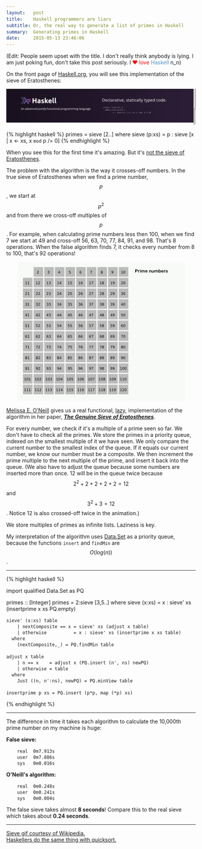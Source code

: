 ```yaml
---
layout:   post
title:    Haskell programmers are liars 
subtitle: Or, the real way to generate a list of primes in Haskell
summary:  Generating primes in Haskell
date:     2015-05-13 23:46:06
---
```


(Edit: People seem upset with the title. I don't really think anybody is lying. I am just poking fun, don't take this post seriously. I <span style="color:red;"> &#9829; love</span> <span style="color:#5095c8">Haskell</span> n_n)

On the front page of [Haskell.org][7], you will see this implementation of the sieve of Eratosthenes:

![Sieve Lies](/img/Screen.png)

{% highlight haskell %}
primes = sieve [2..] 
  where sieve (p:xs) = 
          p : sieve [x | x <- xs, x `mod` p /= 0]
{% endhighlight %}

When you see this for the first time it's amazing. But it's [not the sieve of Eratosthenes][2].

The problem with the algorithm is the way it crosses-off numbers. In the true sieve of Eratosthenes when we find a prime number, $$p$$, we start at $$p^2$$ and from there we cross-off multiples of $$p$$. For example, when calculating prime numbers less then 100, when we find 7 we start at 49 and cross-off 56, 63, 70, 77, 84, 91, and 98. That's 8 operations. When the false algorithm finds 7, it checks every number from 8 to 100, that's 92 operations!


<div style="text-align:center">
<img src ="/img/Sieve_of_Eratosthenes_animation.gif" alt="real seive animation, courtesy of Wikipedia">
</div>



[Melissa E. O’Neill][6] gives us a real functional, [lazy][5], implementation of the algorithm in her paper, [___The Genuine Sieve of Eratosthenes___][2].

For every number, we check if it's a multiple of a prime seen so far. We don't have to check all the primes. We store the primes in a priority queue, indexed on the smallest multiple of it we have seen. We only compare the current number to the smallest index of the queue. If it equals our current number, we know our number must be a composite. We then increment the prime multiple to the next multiple of the prime, and insert it back into the queue. (We also have to adjust the queue because some numbers are inserted more than once. 12 will be in the queue twice because $$2^2+2+2+2+2=12$$ and $$3^2+3=12$$. Notice 12 is also crossed-off twice in the animation.)

We store multiples of primes as infinite lists. Laziness is key.

My interpretation of the algorithm uses [Data.Set][4] as a priority queue, because the functions `insert` and `findMin` are $$O(log(n))$$.

- - -

{% highlight haskell %}

import qualified Data.Set as PQ

primes :: [Integer]
primes = 2:sieve [3,5..]
  where
    sieve (x:xs) = x : sieve' xs (insertprime x xs PQ.empty)

    sieve' (x:xs) table
        | nextComposite == x = sieve' xs (adjust x table)
        | otherwise          = x : sieve' xs (insertprime x xs table)
      where 
        (nextComposite,_) = PQ.findMin table

    adjust x table
        | n == x    = adjust x (PQ.insert (n', ns) newPQ)
        | otherwise = table
      where
        Just ((n, n':ns), newPQ) = PQ.minView table

    insertprime p xs = PQ.insert (p*p, map (*p) xs)
{% endhighlight %}

- - -

The difference in time it takes each algorithm to calculate the 10,000th prime number on my machine is huge:

**False sieve:**

        real  0m7.913s
        user  0m7.886s
        sys   0m0.016s

**O'Neill's algorithm:**

        real  0m0.248s
        user  0m0.241s
        sys   0m0.004s


The false sieve takes almost **8 seconds**! Compare this to the real sieve which takes about **0.24 seconds**. 


- - -

[Sieve gif courtesy of  Wikipedia.][3]  
[Haskellers do the same thing with quicksort.][1]  

[1]: http://stackoverflow.com/questions/7717691/why-is-the-minimalist-example-haskell-quicksort-not-a-true-quicksort
[2]: http://www.cs.hmc.edu/~oneill/papers/Sieve-JFP.pdf
[3]: http://en.wikipedia.org/wiki/Sieve_of_Eratosthenes
[4]: https://downloads.haskell.org/~ghc/7.8.2/docs/html/libraries/containers-0.5.5.1/Data-Set.html
[5]: https://wiki.haskell.org/Lazy_evaluation
[6]: http://www.cs.hmc.edu/~oneill/
[7]: https://www.haskell.org/
